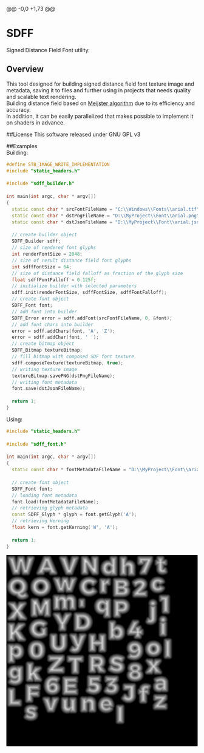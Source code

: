 @@ -0,0 +1,73 @@
# SDFF
Signed Distance Field Font utility.

## Overview
This tool designed for building signed distance field font texture image and metadata, 
saving it to files and further using in projects that needs quality and scalable text rendering.  
Building distance field based on [Meijster algorithm]( http://www.rug.nl/research/portal/publications/a-general-algorithm-for-computing-distance-transforms-in-linear-time(15dd2ec9-d221-45da-b2b0-1164978717dc).html) due to its efficiency and accuracy.  
In addition, it can be easily parallelized that makes possible to implement it on shaders in advance.

##License
This software released under GNU GPL v3

##Examples  
Building:
```c++
#define STB_IMAGE_WRITE_IMPLEMENTATION
#include "static_headers.h"

#include "sdff_builder.h"

int main(int argc, char * argv[])
{
  static const char * srcFontFileName = "C:\\Windows\\Fonts\\arial.ttf";
  static const char * dstPngFileName = "D:\\MyProject\\Font\\arial.png";
  static const char * dstJsonFileName = "D:\\MyProject\\Font\\arial.json";

  // create builder object
  SDFF_Builder sdff;
  // size of rendered font glyphs
  int renderFontSize = 2048;
  // size of result distance field font glyphs
  int sdffFontSize = 64;
  // size of distance field falloff as fraction of the glyph size
  float sdffFontFalloff = 0.125f;
  // initialize builder with selected parameters
  sdff.init(renderFontSize, sdffFontSize, sdffFontFalloff);
  // create font object
  SDFF_Font font;
  // add font into builder
  SDFF_Error error = sdff.addFont(srcFontFileName, 0, &font);
  // add font chars into builder
  error = sdff.addChars(font, 'A', 'Z');
  error = sdff.addChar(font, ' ');
  // create bitmap object
  SDFF_Bitmap textureBitmap;
  // fill bitmap with composed SDF font texture
  sdff.composeTexture(textureBitmap, true);
  // writing texture image
  textureBitmap.savePNG(dstPngFileName);
  // writing font metadata
  font.save(dstJsonFileName);
  
  return 1;
}
```
Using:
```c++
#include "static_headers.h"

#include "sdff_font.h"

int main(int argc, char * argv[])
{
  static const char * fontMetadataFileName = "D:\\MyProject\\Font\\arial.json";

  // create font object
  SDFF_Font font;
  // loading font metadata
  font.load(fontMetadataFileName);
  // retrieving glyph metadata
  const SDFF_Glyph * glyph = font.getGlyph('A');
  // retrieving kerning
  float kern = font.getKerning('W', 'A');

  return 1;
}
```
[<img src="https://github.com/BaZzz01010101/SDFF/blob/085ca5e59d28a0d57e7fbb5a7f4aadd4e97c8f05/bin/font.png"/>](https://github.com/BaZzz01010101/SDFF/blob/085ca5e59d28a0d57e7fbb5a7f4aadd4e97c8f05/bin/font.png)
